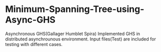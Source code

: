 # Minimum-Spanning-Tree-using-Async-GHS
Asynchronous GHS(Gallager Humblet Spira)
Implemented GHS in distributed asynchrounous environment. 
Input files(Test) are included for testing with different cases.
